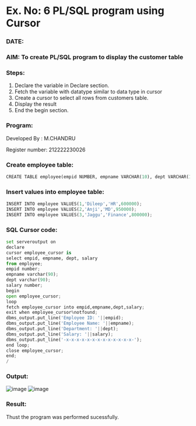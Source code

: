 # Ex. No: 6 PL/SQL program using Cursor 
### DATE: 
### AIM: To create PL/SQL program to display the customer table 

### Steps:
1. Declare the variable  in Declare section.
2. Fetch the variable with datatype similar to data type in cursor 
3. Create a cursor to select all rows from customers table.
4. Display the result 
5. End the begin section.

### Program:

Developed By : M.CHANDRU

Register number: 212222230026
### Create employee table:
```python
CREATE TABLE employee(empid NUMBER, empname VARCHAR(10), dept VARCHAR(10), salary NUMBER);
```
### Insert values into employee table:
```python
INSERT INTO employee VALUES(1,'Dileep','HR',600000);
INSERT INTO employee VALUES(2,'Anji','MD',950000);
INSERT INTO employee VALUES(3,'Jaggu','Finance',800000);
```
### SQL Cursor code:
```python
set serveroutput on
declare
cursor employee_cursor is
select empid, empname, dept, salary
from employee;
empid number;
empname varchar(90);
dept varchar(90);
salary number;
begin
open employee_cursor;
loop
fetch employee_cursor into empid,empname,dept,salary;
exit when employee_cursor%notfound;
dbms_output.put_line('Employee ID: '||empid);
dbms_output.put_line('Employee Name: '||empname);
dbms_output.put_line('Department: '||dept);
dbms_output.put_line('Salary: '||salary);
dbms_output.put_line('-x-x-x-x-x-x-x-x-x-x-x-x-x-');
end loop;
close employee_cursor;
end;
/
```
### Output:
![image](https://github.com/chandrumathiyazhagan/DBMS/assets/119393023/667887bc-4a7e-4ed1-bcb8-2542cf9ce756)
![image](https://github.com/chandrumathiyazhagan/DBMS/assets/119393023/231eeed6-ed25-40c8-8356-5c9497e03a4a)

### Result:
Thust the program was performed sucessfully.
